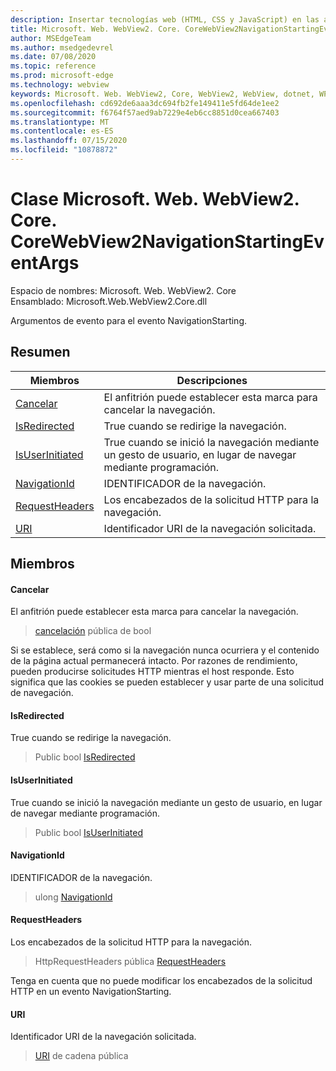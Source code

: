 ```yaml
---
description: Insertar tecnologías web (HTML, CSS y JavaScript) en las aplicaciones nativas con el control Microsoft Edge WebView2
title: Microsoft. Web. WebView2. Core. CoreWebView2NavigationStartingEventArgs
author: MSEdgeTeam
ms.author: msedgedevrel
ms.date: 07/08/2020
ms.topic: reference
ms.prod: microsoft-edge
ms.technology: webview
keywords: Microsoft. Web. WebView2, Core, WebView2, WebView, dotnet, WPF, WinForms, App, Edge, CoreWebView2, CoreWebView2Controller, control de explorador, Edge HTML, Microsoft. Web. WebView2. Core. CoreWebView2NavigationStartingEventArgs
ms.openlocfilehash: cd692de6aaa3dc694fb2fe149411e5fd64de1ee2
ms.sourcegitcommit: f6764f57aed9ab7229e4eb6cc8851d0cea667403
ms.translationtype: MT
ms.contentlocale: es-ES
ms.lasthandoff: 07/15/2020
ms.locfileid: "10878872"
---
```

# Clase Microsoft. Web. WebView2. Core. CoreWebView2NavigationStartingEventArgs 

Espacio de nombres: Microsoft. Web. WebView2. Core \
Ensamblado: Microsoft.Web.WebView2.Core.dll

Argumentos de evento para el evento NavigationStarting.

## Resumen

 Miembros                        | Descripciones
--------------------------------|---------------------------------------------
[Cancelar](#cancel) | El anfitrión puede establecer esta marca para cancelar la navegación.
[IsRedirected](#isredirected) | True cuando se redirige la navegación.
[IsUserInitiated](#isuserinitiated) | True cuando se inició la navegación mediante un gesto de usuario, en lugar de navegar mediante programación.
[NavigationId](#navigationid) | IDENTIFICADOR de la navegación.
[RequestHeaders](#requestheaders) | Los encabezados de la solicitud HTTP para la navegación.
[URI](#uri) | Identificador URI de la navegación solicitada.

## Miembros

#### Cancelar 

El anfitrión puede establecer esta marca para cancelar la navegación.

> [cancelación](#cancel) pública de bool

Si se establece, será como si la navegación nunca ocurriera y el contenido de la página actual permanecerá intacto. Por razones de rendimiento, pueden producirse solicitudes HTTP mientras el host responde. Esto significa que las cookies se pueden establecer y usar parte de una solicitud de navegación.

#### IsRedirected 

True cuando se redirige la navegación.

> Public bool [IsRedirected](#isredirected)

#### IsUserInitiated 

True cuando se inició la navegación mediante un gesto de usuario, en lugar de navegar mediante programación.

> Public bool [IsUserInitiated](#isuserinitiated)

#### NavigationId 

IDENTIFICADOR de la navegación.

> ulong [NavigationId](#navigationid)

#### RequestHeaders 

Los encabezados de la solicitud HTTP para la navegación.

> HttpRequestHeaders pública [RequestHeaders](#requestheaders)

Tenga en cuenta que no puede modificar los encabezados de la solicitud HTTP en un evento NavigationStarting.

#### URI 

Identificador URI de la navegación solicitada.

> [URI](#uri) de cadena pública

